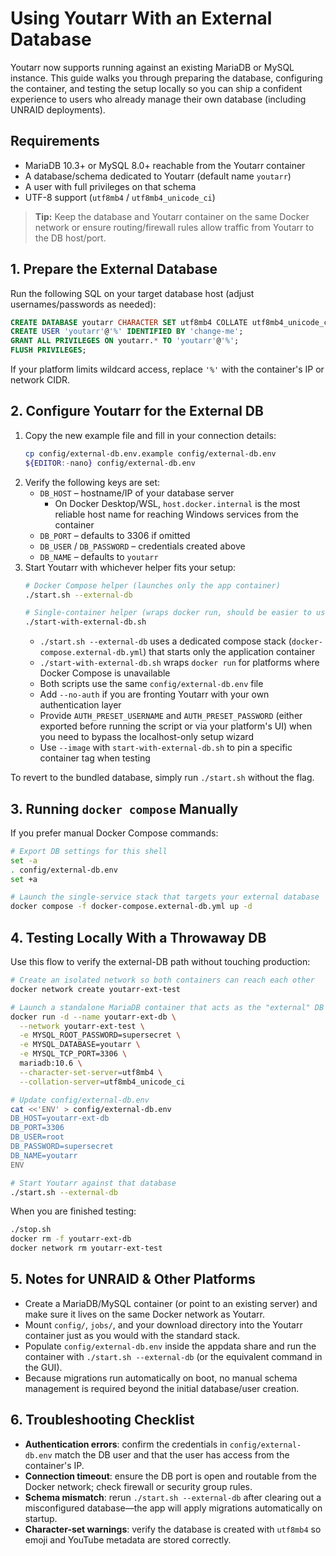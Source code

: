 # Using Youtarr With an External Database

Youtarr now supports running against an existing MariaDB or MySQL instance. This guide walks you through preparing the database, configuring the container, and testing the setup locally so you can ship a confident experience to users who already manage their own database (including UNRAID deployments).

## Requirements

- MariaDB 10.3+ or MySQL 8.0+ reachable from the Youtarr container
- A database/schema dedicated to Youtarr (default name `youtarr`)
- A user with full privileges on that schema
- UTF-8 support (`utf8mb4` / `utf8mb4_unicode_ci`)

> **Tip:** Keep the database and Youtarr container on the same Docker network or ensure routing/firewall rules allow traffic from Youtarr to the DB host/port.

## 1. Prepare the External Database

Run the following SQL on your target database host (adjust usernames/passwords as needed):

```sql
CREATE DATABASE youtarr CHARACTER SET utf8mb4 COLLATE utf8mb4_unicode_ci;
CREATE USER 'youtarr'@'%' IDENTIFIED BY 'change-me';
GRANT ALL PRIVILEGES ON youtarr.* TO 'youtarr'@'%';
FLUSH PRIVILEGES;
```

If your platform limits wildcard access, replace `'%'` with the container's IP or network CIDR.

## 2. Configure Youtarr for the External DB

1. Copy the new example file and fill in your connection details:
   ```bash
   cp config/external-db.env.example config/external-db.env
   ${EDITOR:-nano} config/external-db.env
   ```
2. Verify the following keys are set:
   - `DB_HOST` – hostname/IP of your database server
     - On Docker Desktop/WSL, `host.docker.internal` is the most reliable host name for reaching Windows services from the container
   - `DB_PORT` – defaults to 3306 if omitted
   - `DB_USER` / `DB_PASSWORD` – credentials created above
   - `DB_NAME` – defaults to `youtarr`
3. Start Youtarr with whichever helper fits your setup:
   ```bash
   # Docker Compose helper (launches only the app container)
   ./start.sh --external-db

   # Single-container helper (wraps docker run, should be easier to use for UNRAID)
   ./start-with-external-db.sh
   ```
   - `./start.sh --external-db` uses a dedicated compose stack (`docker-compose.external-db.yml`) that starts only the application container
   - `./start-with-external-db.sh` wraps `docker run` for platforms where Docker Compose is unavailable
   - Both scripts use the same `config/external-db.env` file
   - Add `--no-auth` if you are fronting Youtarr with your own authentication layer
   - Provide `AUTH_PRESET_USERNAME` and `AUTH_PRESET_PASSWORD` (either exported before running the script or via your platform's UI) when you need to bypass the localhost-only setup wizard
   - Use `--image` with `start-with-external-db.sh` to pin a specific container tag when testing

To revert to the bundled database, simply run `./start.sh` without the flag.

## 3. Running `docker compose` Manually

If you prefer manual Docker Compose commands:

```bash
# Export DB settings for this shell
set -a
. config/external-db.env
set +a

# Launch the single-service stack that targets your external database
docker compose -f docker-compose.external-db.yml up -d
```

## 4. Testing Locally With a Throwaway DB

Use this flow to verify the external-DB path without touching production:

```bash
# Create an isolated network so both containers can reach each other
docker network create youtarr-ext-test

# Launch a standalone MariaDB container that acts as the "external" DB
docker run -d --name youtarr-ext-db \
  --network youtarr-ext-test \
  -e MYSQL_ROOT_PASSWORD=supersecret \
  -e MYSQL_DATABASE=youtarr \
  -e MYSQL_TCP_PORT=3306 \
  mariadb:10.6 \
  --character-set-server=utf8mb4 \
  --collation-server=utf8mb4_unicode_ci

# Update config/external-db.env
cat <<'ENV' > config/external-db.env
DB_HOST=youtarr-ext-db
DB_PORT=3306
DB_USER=root
DB_PASSWORD=supersecret
DB_NAME=youtarr
ENV

# Start Youtarr against that database
./start.sh --external-db
```

When you are finished testing:
```bash
./stop.sh
docker rm -f youtarr-ext-db
docker network rm youtarr-ext-test
```

## 5. Notes for UNRAID & Other Platforms

- Create a MariaDB/MySQL container (or point to an existing server) and make sure it lives on the same Docker network as Youtarr.
- Mount `config/`, `jobs/`, and your download directory into the Youtarr container just as you would with the standard stack.
- Populate `config/external-db.env` inside the appdata share and run the container with `./start.sh --external-db` (or the equivalent command in the GUI).
- Because migrations run automatically on boot, no manual schema management is required beyond the initial database/user creation.

## 6. Troubleshooting Checklist

- **Authentication errors**: confirm the credentials in `config/external-db.env` match the DB user and that the user has access from the container's IP.
- **Connection timeout**: ensure the DB port is open and routable from the Docker network; check firewall or security group rules.
- **Schema mismatch**: rerun `./start.sh --external-db` after clearing out a misconfigured database—the app will apply migrations automatically on startup.
- **Character-set warnings**: verify the database is created with `utf8mb4` so emoji and YouTube metadata are stored correctly.
